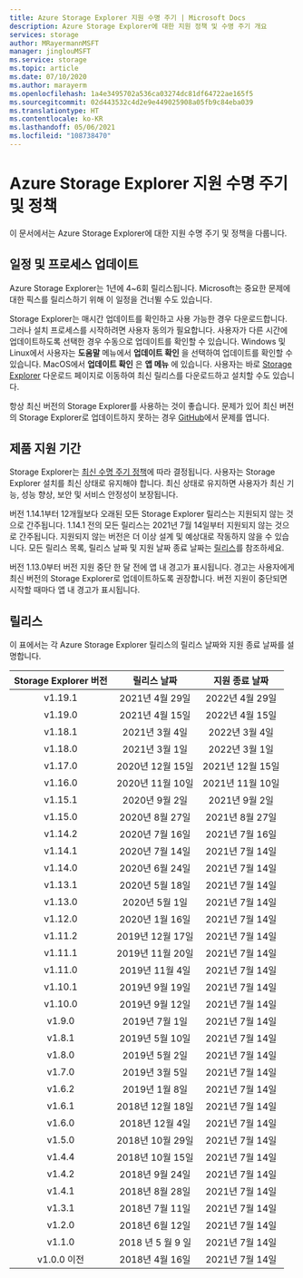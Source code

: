 ```yaml
---
title: Azure Storage Explorer 지원 수명 주기 | Microsoft Docs
description: Azure Storage Explorer에 대한 지원 정책 및 수명 주기 개요
services: storage
author: MRayermannMSFT
manager: jinglouMSFT
ms.service: storage
ms.topic: article
ms.date: 07/10/2020
ms.author: marayerm
ms.openlocfilehash: 1a4e3495702a536ca03274dc81df64722ae165f5
ms.sourcegitcommit: 02d443532c4d2e9e449025908a05fb9c84eba039
ms.translationtype: HT
ms.contentlocale: ko-KR
ms.lasthandoff: 05/06/2021
ms.locfileid: "108738470"
---
```

# <a name="azure-storage-explorer-support-lifecycle-and-policy"></a>Azure Storage Explorer 지원 수명 주기 및 정책

이 문서에서는 Azure Storage Explorer에 대한 지원 수명 주기 및 정책을 다룹니다.

## <a name="update-schedule-and-process"></a>일정 및 프로세스 업데이트

Azure Storage Explorer는 1년에 4~6회 릴리스됩니다. Microsoft는 중요한 문제에 대한 픽스를 릴리스하기 위해 이 일정을 건너뛸 수도 있습니다.

Storage Explorer는 매시간 업데이트를 확인하고 사용 가능한 경우 다운로드합니다. 그러나 설치 프로세스를 시작하려면 사용자 동의가 필요합니다. 사용자가 다른 시간에 업데이트하도록 선택한 경우 수동으로 업데이트를 확인할 수 있습니다. Windows 및 Linux에서 사용자는 **도움말** 메뉴에서 **업데이트 확인** 을 선택하여 업데이트를 확인할 수 있습니다. MacOS에서 **업데이트 확인** 은 **앱 메뉴** 에 있습니다. 사용자는 바로 [Storage Explorer](https://azure.microsoft.com/features/storage-explorer/) 다운로드 페이지로 이동하여 최신 릴리스를 다운로드하고 설치할 수도 있습니다.

항상 최신 버전의 Storage Explorer를 사용하는 것이 좋습니다. 문제가 있어 최신 버전의 Storage Explorer로 업데이트하지 못하는 경우 [GitHub](https://github.com/microsoft/AzureStorageExplorer)에서 문제를 엽니다.

## <a name="support-lifecycle"></a>제품 지원 기간

Storage Explorer는 [최신 수명 주기 정책](https://support.microsoft.com/help/30881/modern-lifecycle-policy)에 따라 결정됩니다. 사용자는 Storage Explorer 설치를 최신 상태로 유지해야 합니다. 최신 상태로 유지하면 사용자가 최신 기능, 성능 향상, 보안 및 서비스 안정성이 보장됩니다.

버전 1.14.1부터 12개월보다 오래된 모든 Storage Explorer 릴리스는 지원되지 않는 것으로 간주됩니다. 1\.14.1 전의 모든 릴리스는 2021년 7월 14일부터 지원되지 않는 것으로 간주됩니다. 지원되지 않는 버전은 더 이상 설계 및 예상대로 작동하지 않을 수 있습니다. 모든 릴리스 목록, 릴리스 날짜 및 지원 날짜 종료 날짜는 [릴리스](#releases)를 참조하세요.

버전 1.13.0부터 버전 지원 중단 한 달 전에 앱 내 경고가 표시됩니다. 경고는 사용자에게 최신 버전의 Storage Explorer로 업데이트하도록 권장합니다. 버전 지원이 중단되면 시작할 때마다 앱 내 경고가 표시됩니다.

## <a name="releases"></a>릴리스

이 표에서는 각 Azure Storage Explorer 릴리스의 릴리스 날짜와 지원 종료 날짜를 설명합니다.

| Storage Explorer 버전  | 릴리스 날짜       | 지원 종료 날짜 |
|:-------------------------:|:------------------:|:-------------------:|
| v1.19.1                   | 2021년 4월 29일     | 2022년 4월 29일      |
| v1.19.0                   | 2021년 4월 15일     | 2022년 4월 15일      |
| v1.18.1                   | 2021년 3월 4일      | 2022년 3월 4일       |
| v1.18.0                   | 2021년 3월 1일      | 2022년 3월 1일       |
| v1.17.0                   | 2020년 12월 15일  | 2021년 12월 15일   |
| v1.16.0                   | 2020년 11월 10일  | 2021년 11월 10일   |
| v1.15.1                   | 2020년 9월 2일  | 2021년 9월 2일   |
| v1.15.0                   | 2020년 8월 27일    | 2021년 8월 27일     |
| v1.14.2                   | 2020년 7월 16일      | 2021년 7월 16일       |
| v1.14.1                   | 2020년 7월 14일      | 2021년 7월 14일       |
| v1.14.0                   | 2020년 6월 24일      | 2021년 7월 14일       |
| v1.13.1                   | 2020년 5월 18일       | 2021년 7월 14일       |
| v1.13.0                   | 2020년 5월 1일        | 2021년 7월 14일       |
| v1.12.0                   | 2020년 1월 16일   | 2021년 7월 14일       |
| v1.11.2                   | 2019년 12월 17일  | 2021년 7월 14일       |
| v1.11.1                   | 2019년 11월 20일  | 2021년 7월 14일       |
| v1.11.0                   | 2019년 11월 4일   | 2021년 7월 14일       |
| v1.10.1                   | 2019년 9월 19일 | 2021년 7월 14일       |
| v1.10.0                   | 2019년 9월 12일 | 2021년 7월 14일       |
| v1.9.0                    | 2019년 7월 1일       | 2021년 7월 14일       |
| v1.8.1                    | 2019년 5월 10일       | 2021년 7월 14일       |
| v1.8.0                    | 2019년 5월 2일        | 2021년 7월 14일       |
| v1.7.0                    | 2019년 3월 5일      | 2021년 7월 14일       |
| v1.6.2                    | 2019년 1월 8일    | 2021년 7월 14일       |
| v1.6.1                    | 2018년 12월 18일  | 2021년 7월 14일       |
| v1.6.0                    | 2018년 12월 4일   | 2021년 7월 14일       |
| v1.5.0                    | 2018년 10월 29일   | 2021년 7월 14일       |
| v1.4.4                    | 2018년 10월 15일   | 2021년 7월 14일       |
| v1.4.2                    | 2018년 9월 24일 | 2021년 7월 14일       |
| v1.4.1                    | 2018년 8월 28일    | 2021년 7월 14일       |
| v1.3.1                    | 2018년 7월 11일      | 2021년 7월 14일       |
| v1.2.0                    | 2018년 6월 12일      | 2021년 7월 14일       |
| v1.1.0                    | 2018 년 5 월 9 일        | 2021년 7월 14일       |
| v1.0.0 이전        | 2018년 4월 16일     | 2021년 7월 14일       |
